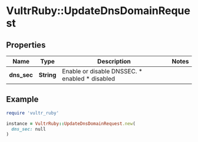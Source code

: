 # VultrRuby::UpdateDnsDomainRequest

## Properties

| Name | Type | Description | Notes |
| ---- | ---- | ----------- | ----- |
| **dns_sec** | **String** | Enable or disable DNSSEC.  * enabled * disabled |  |

## Example

```ruby
require 'vultr_ruby'

instance = VultrRuby::UpdateDnsDomainRequest.new(
  dns_sec: null
)
```

